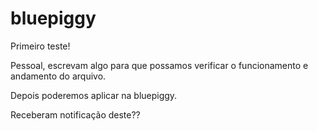 # bluepiggy
Primeiro teste!

Pessoal, escrevam algo para que possamos verificar o funcionamento e andamento do arquivo.

Depois poderemos aplicar na bluepiggy.

Receberam notificação deste??
